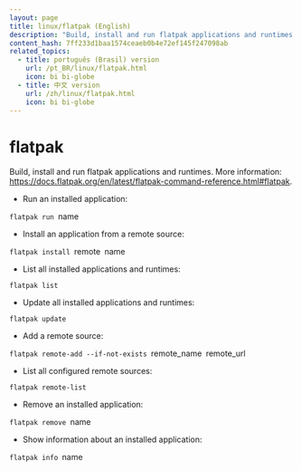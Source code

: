 ```yaml
---
layout: page
title: linux/flatpak (English)
description: "Build, install and run flatpak applications and runtimes."
content_hash: 7ff233d1baa1574ceaeb0b4e72ef145f247098ab
related_topics:
  - title: português (Brasil) version
    url: /pt_BR/linux/flatpak.html
    icon: bi bi-globe
  - title: 中文 version
    url: /zh/linux/flatpak.html
    icon: bi bi-globe
---
```

# flatpak

Build, install and run flatpak applications and runtimes.
More information: <https://docs.flatpak.org/en/latest/flatpak-command-reference.html#flatpak>.

- Run an installed application:

`flatpak run `<span class="tldr-var badge badge-pill bg-dark-lm bg-white-dm text-white-lm text-dark-dm font-weight-bold">name</span>

- Install an application from a remote source:

`flatpak install `<span class="tldr-var badge badge-pill bg-dark-lm bg-white-dm text-white-lm text-dark-dm font-weight-bold">remote</span>` `<span class="tldr-var badge badge-pill bg-dark-lm bg-white-dm text-white-lm text-dark-dm font-weight-bold">name</span>

- List all installed applications and runtimes:

`flatpak list`

- Update all installed applications and runtimes:

`flatpak update`

- Add a remote source:

`flatpak remote-add --if-not-exists `<span class="tldr-var badge badge-pill bg-dark-lm bg-white-dm text-white-lm text-dark-dm font-weight-bold">remote_name</span>` `<span class="tldr-var badge badge-pill bg-dark-lm bg-white-dm text-white-lm text-dark-dm font-weight-bold">remote_url</span>

- List all configured remote sources:

`flatpak remote-list`

- Remove an installed application:

`flatpak remove `<span class="tldr-var badge badge-pill bg-dark-lm bg-white-dm text-white-lm text-dark-dm font-weight-bold">name</span>

- Show information about an installed application:

`flatpak info `<span class="tldr-var badge badge-pill bg-dark-lm bg-white-dm text-white-lm text-dark-dm font-weight-bold">name</span>
